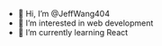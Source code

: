 - 👋 Hi, I’m @JeffWang404
- 👀 I’m interested in web development
- 🌱 I’m currently learning React

<!---
JeffWang404/JeffWang404 is a ✨ special ✨ repository because its `README.md` (this file) appears on your GitHub profile.
You can click the Preview link to take a look at your changes.
--->
